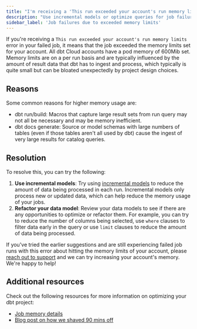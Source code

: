 ```yaml
---
title: "I'm receiving a 'This run exceeded your account's run memory limits' error in my failed job"
description: "Use incremental models or optimize queries for job failures due to exceeded memory limits."
sidebar_label: 'Job failures due to exceeded memory limits'
---
```


If you're receiving a `This run exceeded your account's run memory limits` error in your failed job, it means that the job exceeded the memory limits set for your account. All dbt Cloud accounts have a pod memory of 600Mib set. Memory limits are on a per run basis and are typically influenced by the amount of result data that dbt has to ingest and process, which typically is quite small but can be bloated unexpectedly by project design choices.

## Reasons

Some common reasons for higher memory usage are:

- dbt run/build:  Macros that capture large result sets from run query may not all be necessary and may be memory inefficient.
- dbt docs generate: Source or model schemas with large numbers of tables (even if those tables aren't all used by dbt) cause the ingest of very large results for catalog queries.

## Resolution

To resolve this, you can try the following:

1. **Use incremental models**: Try using [incremental models](/docs/build/incremental-models-overview) to reduce the amount of data being processed in each run. Incremental models only process new or updated data, which can help reduce the memory usage of your jobs.
2. **Refactor your data model**: Review your data models to see if there are any opportunities to optimize or refactor them. For example, you can try to reduce the number of columns being selected, use `where` clauses to filter data early in the query or use `limit` clauses to reduce the amount of data being processed.

If you've tried the earlier suggestions and are still experiencing failed job runs with this error about hitting the memory limits of your account, please [reach out to support](mailto:support@getdbt.com) and we can try increasing your account's memory. We're happy to help!

## Additional resources
Check out the following resources for more information on optimizing your dbt project:
- [Job memory details](https://docs.getdbt.com/docs/deploy/job-scheduler#job-memory)
- [Blog post on how we shaved 90 mins off](https://docs.getdbt.com/blog/how-we-shaved-90-minutes-off-model)
